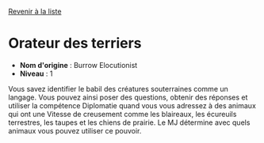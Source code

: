 [Revenir à la liste](..)

# Orateur des terriers

 * **Nom d'origine** : Burrow Elocutionist
 * **Niveau** : 1


<p>Vous savez identifier le babil des créatures souterraines comme un langage. Vous pouvez ainsi poser des questions, obtenir des réponses et utiliser la compétence Diplomatie quand vous vous adressez à des animaux qui ont une Vitesse de creusement comme les blaireaux, les écureuils terrestres, les taupes et les chiens de prairie. Le MJ détermine avec quels animaux vous pouvez utiliser ce pouvoir.</p>